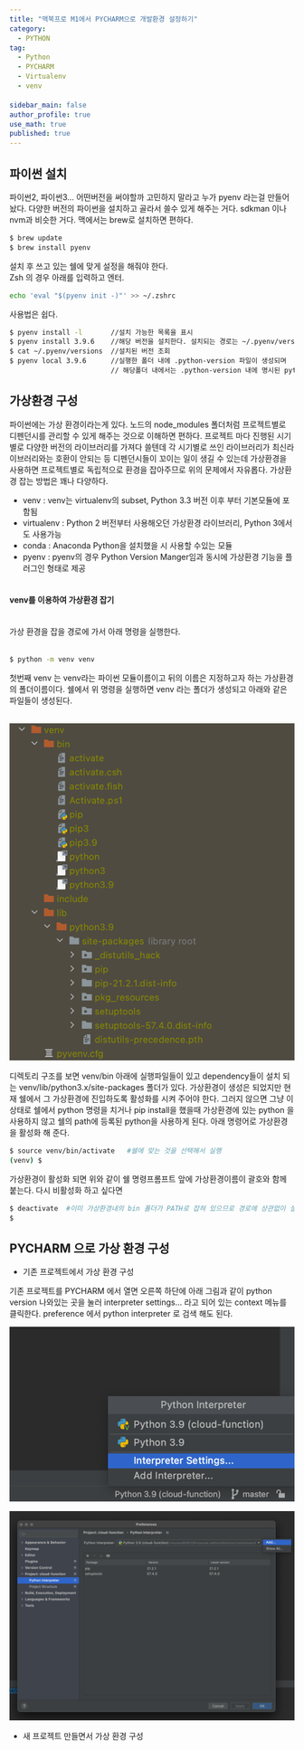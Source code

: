 ```yaml
---
title: "맥북프로 M1에서 PYCHARM으로 개발환경 설정하기"
category:
  - PYTHON
tag:
  - Python
  - PYCHARM
  - Virtualenv
  - venv
  
sidebar_main: false
author_profile: true
use_math: true
published: true
---
```


## 파이썬 설치

파이썬2, 파이썬3… 어떤버전을 써야할까 고민하지 말라고 누가 pyenv 라는걸 만들어 놨다. 다양한 버전의 파이썬을 설치하고 골라서 쓸수 있게 해주는 거다. sdkman 이나 nvm과 비슷한 거다. 맥에서는 brew로 설치하면 편하다.
```zsh
$ brew update
$ brew install pyenv
```

설치 후 쓰고 있는 쉘에 맞게 설정을 해줘야 한다.<br>
Zsh 의 경우 아래를 입력하고 엔터.
```zsh
echo 'eval "$(pyenv init -)"' >> ~/.zshrc
```

사용법은 쉽다.

````zsh
$ pyenv install -l       //설치 가능한 목록을 표시
$ pyenv install 3.9.6    //해당 버전을 설치한다. 설치되는 경로는 ~/.pyenv/versions
$ cat ~/.pyenv/versions  //설치된 버전 조회
$ pyenv local 3.9.6      //실행한 폴더 내에 .python-version 파일이 생성되며
                         // 해당폴더 내에서는 .python-version 내에 명시된 python 버전이 사용됨   
````

## 가상환경 구성

파이썬에는 가상 환경이라는게 있다. 노드의 node_modules 폴더처럼 프로젝트별로 디펜던시를 관리할 수 있게 해주는 것으로 이해하면 편하다. 프로젝트 마다 진행된 시기별로 다양한 버전의 라이브러리를 가져다 쓸텐데 각 시기별로 쓰인 라이브러리가 최신라이브러리와는 호환이 안되는 등 디펜던시들이 꼬이는 일이 생길 수 있는데 가상환경을 사용하면 프로젝트별로 독립적으로 환경을 잡아주므로 위의 문제에서 자유롭다. 가상환경 잡는 방법은 꽤나 다양하다.

* venv : venv는 virtualenv의 subset, Python 3.3 버전 이후 부터 기본모듈에 포함됨
* virtualenv : Python 2 버전부터 사용해오던 가상환경 라이브러리, Python 3에서도 사용가능
* conda : Anaconda Python을 설치했을 시 사용할 수있는 모듈
* pyenv : pyenv의 경우 Python Version Manger임과 동시에 가상환경 기능을 플러그인 형태로 제공<br><br>

#### venv를 이용하여 가상환경 잡기
<br>
가상 환경을 잡을 경로에 가서 아래 명령을 실행한다.<br><br>

```zsh
$ python -m venv venv
```

첫번째 venv 는 venv라는 파이썬 모듈이름이고 뒤의 이름은 지정하고자 하는 가상환경의 폴더이름이다.
쉘에서 위 명령을 실행하면 venv 라는 폴더가 생성되고 아래와 같은 파일들이 생성된다.<br><br>

![venv_filetree](/images/pycharm_venv_filetree.png)

디렉토리 구조를 보면 venv/bin 아래에 실행파일들이 있고 dependency들이 설치 되는 venv/lib/python3.x/site-packages 폴더가 있다.
가상환경이 생성은 되었지만 현재 쉘에서 그 가상환경에 진입하도록 활성화를 시켜 주어야 한다. 그러지 않으면 그냥 이 상태로 쉘에서 python 명령을 치거나 pip install을 했을때 가상환경에 있는 python 을 사용하지 않고 쉘의 path에 등록된 python을 사용하게 된다.
아래 명령어로 가상환경을 활성화 해 준다.

```zsh
$ source venv/bin/activate   #쉘에 맞는 것을 선택해서 실행
(venv) $ 
```

가상환경이 활성화 되면 위와 같이 쉘 명령프롬프트 앞에 가상환경이름이 괄호와 함께 붙는다. 다시 비활성화 하고 싶다면

```zsh
$ deactivate  #이미 가상환경내의 bin 폴더가 PATH로 잡혀 있으므로 경로에 상관없이 실행가능
$ 
```

## PYCHARM 으로 가상 환경 구성

* 기존 프로젝트에서 가상 환경 구성

기존 프로젝트를 PYCHARM 에서 열면 오른쪽 하단에 아래 그림과 같이 python version 나와있는 곳을 눌러 interpreter settings... 라고 되어 있는 context 메뉴를 클릭한다. preference 에서 python interpreter 로 검색 해도 된다.

![pycharm_tray](/images/pycharm_interpreter_tray.png)



![pycharm_interpreter_setting1](/images/pycharm_interpreter_setting1.png)
* 새 프로젝트 만들면서 가상 환경 구성